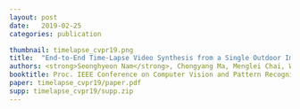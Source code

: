 ```yaml
---
layout: post
date:   2019-02-25
categories: publication

thumbnail: timelapse_cvpr19.png
title:  "End-to-End Time-Lapse Video Synthesis from a Single Outdoor Image"
authors: <strong>Seonghyeon Nam</strong>, Chongyang Ma, Menglei Chai, William Brendel, Ning Xu, Seon Joo Kim
booktitle: Proc. IEEE Conference on Computer Vision and Pattern Recognition (CVPR) 2019
paper: timelapse_cvpr19/paper.pdf
supp: timelapse_cvpr19/supp.zip
---
```

